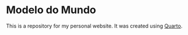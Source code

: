 # Modelo do Mundo

This is a repository for my personal website. It was created using [Quarto](https://quarto.org).
